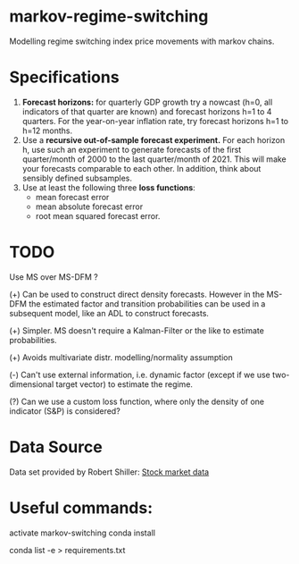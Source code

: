 # markov-regime-switching
Modelling regime switching index price movements with markov chains. 

# Specifications
1. **Forecast horizons:** for quarterly GDP growth try a nowcast (h=0, all indicators of that quarter are known) 
and forecast horizons h=1 to 4 quarters. For the year-on-year inflation rate, try forecast horizons h=1 to h=12 months. 
2. Use a **recursive out-of-sample forecast experiment.** 
For each horizon h, use such an experiment to generate forecasts of the first quarter/month of 2000 to the last 
quarter/month of 2021. This will make your forecasts comparable to each other. In addition, think about sensibly 
defined subsamples.
3. Use at least the following three **loss functions**: 
   - mean forecast error
   - mean absolute forecast error
   - root mean squared forecast error.

# TODO
Use MS over MS-DFM ?

(+) Can be used to construct direct density forecasts. However in the MS-DFM the estimated factor and transition 
probabilities can be used in a subsequent model, like an ADL to construct forecasts. 

(+) Simpler. MS doesn't require a Kalman-Filter or the like to estimate probabilities. 

(+) Avoids multivariate distr. modelling/normality assumption

(-) Can't use external information, i.e. dynamic factor (except if we use two-dimensional target vector)
to estimate the regime.

(?) Can we use a custom loss function, where only the density of one indicator (S&P) is considered?

# Data Source
Data set provided by Robert Shiller: [Stock market data](http://www.econ.yale.edu/~shiller/data.htm)

# Useful commands:
activate markov-switching
conda install

conda list -e > requirements.txt